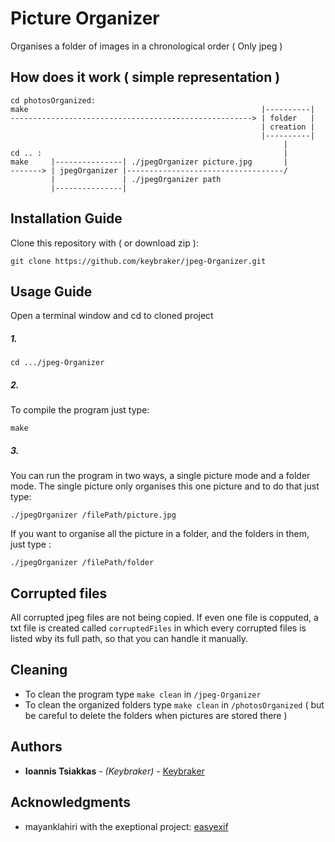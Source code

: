 # Picture Organizer 
Organises a folder of images in a chronological order ( Only jpeg )

## How does it work ( simple representation )
```text
cd photosOrganized:
make                                                    |----------|
------------------------------------------------------> | folder   |
                                                        | creation |
                                                        |----------|
                                                             |
cd .. :                                                      |
make     |---------------| ./jpegOrganizer picture.jpg       |
-------> | jpegOrganizer |-----------------------------------/
         |               | ./jpegOrganizer path
         |---------------|
```

## Installation Guide
Clone this repository with ( or download zip ):
```
git clone https://github.com/keybraker/jpeg-Organizer.git
```

## Usage Guide
Open a terminal window and cd to cloned project

##### 1. 
```
cd .../jpeg-Organizer
```

##### 2.
To compile the program just type:
```
make 
```

##### 3.
You can run the program in two ways, a single picture mode and a folder mode.
The single picture only organises this one picture and to do that just type:
```
./jpegOrganizer /filePath/picture.jpg
```
If you want to organise all the picture in a folder, and the folders in them, just type :
```
./jpegOrganizer /filePath/folder
```

## Corrupted files
All corrupted jpeg files are not being copied. If even one file is copputed, a txt file is
created called ``` corruptedFiles ``` in which every corrupted files is listed wby its full
path, so that you can handle it manually.

## Cleaning
* To clean the program type ``` make clean ``` in ``` /jpeg-Organizer ```
* To clean the organized folders type ``` make clean ``` in ``` /photosOrganized ```
  ( but be careful to delete the folders when pictures are stored there )

## Authors
* **Ioannis Tsiakkas** - *(Keybraker)* - [Keybraker](https://github.com/keybraker)

## Acknowledgments
* mayanklahiri with the exeptional project:  [easyexif](https://github.com/mayanklahiri/easyexif)
